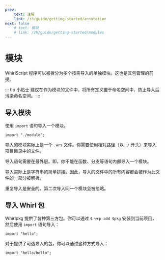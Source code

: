 ```yaml
---
prev:
    text: 注解
    link: /zh/guide/getting-started/annotation
next: false
    # text: 模块
    # link: /zh/guide/getting-started/modules
---
```


# 模块

WhirlScript 程序可以被拆分为多个按需导入的单独模块。这也是其包管理的前提。

::: tip 小贴士
建议在作为模块的文件中，将所有定义置于命名空间中，防止导入后污染命名空间。
:::

## 导入模块

使用 `import` 语句导入一个模块。

```WhirlScript
import "./module";
```

导入的模块实际上是一个 `.wrs` 文件。你需要使用相对路径（以 `./` 开头）来导入项目目录中的文件。

导入语句需要在最外层。即，你不能在函数、分支等语句内部导入一个模块。

导入实际上是字符串的简单拼接。因此，导入的文件中的所有内容都会被作为此文件的一部分被解析。

重复导入是安全的。第二次导入同一个模块会被忽略。

## 导入 Whirl 包

Whirlpkg 提供了各种第三方包。你可以通过 `$ wrp add $pkg` 安装到当前项目，然后使用 `import` 语句导入：

```WhirlScript
import "hello";
```

对于提供了可选导入的包，你可以通过这种方式导入：

```WhirlScript
import "hello/hello";
```
